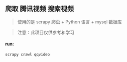 ## 爬取 腾讯视频 搜索视频

> 使用的是 scrapy 爬虫 + Python 语言 + mysql 数据库

>注意：此项目仅供参考和学习

#### run:

```python
scrapy crawl qqvideo
```